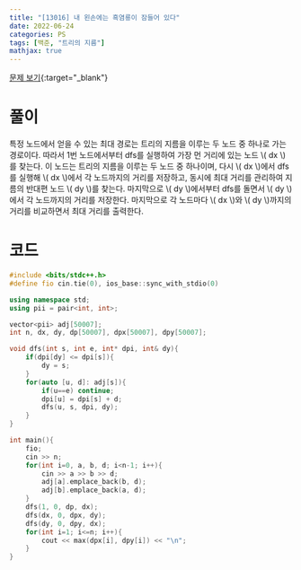 ```yaml
---
title: "[13016] 내 왼손에는 흑염룡이 잠들어 있다"
date: 2022-06-24
categories: PS
tags: [백준, "트리의 지름"]
mathjax: true
---
```


[문제 보기](https://www.acmicpc.net/problem/13016){:target="_blank"}

# 풀이
특정 노드에서 얻을 수 있는 최대 경로는 트리의 지름을 이루는 두 노드 중 하나로 가는 경로이다. 따라서 1번 노드에서부터 dfs를 실행하여 가장 먼 거리에 있는 노드 \\( dx \\)를 찾는다. 이 노드는 트리의 지름을 이루는 두 노드 중 하나이며, 다시 \\( dx \\)에서 dfs를 실행해 \\( dx \\)에서 각 노드까지의 거리를 저장하고, 동시에 최대 거리를 관리하여 지름의 반대편 노드 \\( dy \\)를 찾는다. 마지막으로 \\( dy \\)에서부터 dfs를 돌면서 \\( dy \\)에서 각 노드까지의 거리를 저장한다. 마지막으로 각 노드마다 \\( dx \\)와 \\( dy \\)까지의 거리를 비교하면서 최대 거리를 출력한다.

# 코드
```c++
#include <bits/stdc++.h>
#define fio cin.tie(0), ios_base::sync_with_stdio(0)

using namespace std;
using pii = pair<int, int>;

vector<pii> adj[50007];
int n, dx, dy, dp[50007], dpx[50007], dpy[50007];

void dfs(int s, int e, int* dpi, int& dy){
    if(dpi[dy] <= dpi[s]){
        dy = s;
    }
    for(auto [u, d]: adj[s]){
        if(u==e) continue;
        dpi[u] = dpi[s] + d;
        dfs(u, s, dpi, dy);
    }
}

int main(){
    fio;
    cin >> n;
    for(int i=0, a, b, d; i<n-1; i++){
        cin >> a >> b >> d;
        adj[a].emplace_back(b, d);
        adj[b].emplace_back(a, d);
    }
    dfs(1, 0, dp, dx);
    dfs(dx, 0, dpx, dy);
    dfs(dy, 0, dpy, dx);
    for(int i=1; i<=n; i++){
        cout << max(dpx[i], dpy[i]) << "\n";
    }
}
```

